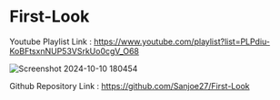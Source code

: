 # First-Look
Youtube Playlist Link : https://www.youtube.com/playlist?list=PLPdiu-KoBFtsxnNUP53VSrkUo0cgV_O68

![Screenshot 2024-10-10 180454](https://github.com/user-attachments/assets/006393eb-dc16-4a6b-bc88-0b29ef199099)

Github Repository Link : https://github.com/Sanjoe27/First-Look
